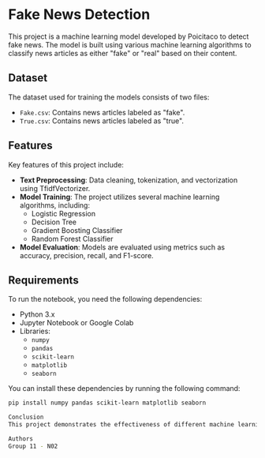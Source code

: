 # Fake News Detection

This project is a machine learning model developed by Poicitaco to detect fake news. The model is built using various machine learning algorithms to classify news articles as either "fake" or "real" based on their content.

## Dataset

The dataset used for training the models consists of two files:
- `Fake.csv`: Contains news articles labeled as "fake".
- `True.csv`: Contains news articles labeled as "true".

## Features

Key features of this project include:
- **Text Preprocessing**: Data cleaning, tokenization, and vectorization using TfidfVectorizer.
- **Model Training**: The project utilizes several machine learning algorithms, including:
  - Logistic Regression
  - Decision Tree
  - Gradient Boosting Classifier
  - Random Forest Classifier
- **Model Evaluation**: Models are evaluated using metrics such as accuracy, precision, recall, and F1-score.

## Requirements

To run the notebook, you need the following dependencies:

- Python 3.x
- Jupyter Notebook or Google Colab
- Libraries:
  - `numpy`
  - `pandas`
  - `scikit-learn`
  - `matplotlib`
  - `seaborn`

You can install these dependencies by running the following command:

```bash
pip install numpy pandas scikit-learn matplotlib seaborn

Conclusion
This project demonstrates the effectiveness of different machine learning algorithms in detecting fake news. The results show the potential of machine learning in improving the accuracy of fake news detection systems.

Authors
Group 11 - N02

